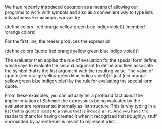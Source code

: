 We have recently introduced quotation as a means of allowing our programs to work with symbols and also as a convenient way to type lists into scheme. For example, we can try

(define colors ‘(red orange yellow green blue indigo violet))
(member? ‘orange colors)

For the first line, the reader produces the expression

(define colors (quote (red orange yellow green blue indigo violet)))

The evaluator then applies the rule of evaluation for the special form define, which says to evaluate the second argument to define and then associate the symbol that is the first argument with the resulting value. The value of (quote (red orange yellow green blue indigo violet)) is just (red orange yellow green blue indigo violet) by the rule for evaluating the special form quote.

From these examples, you can actually tell a profound fact about the implementation of Scheme: the expressions being evaluated by the evaluator are represented internally as list structure. This is why typing in a list that is quoted leads to a value that is indeed a list. And you have the reader to thank for having created it when it recognized that (roughly), stuff surrounded by parentheses is meant to represent a list.
